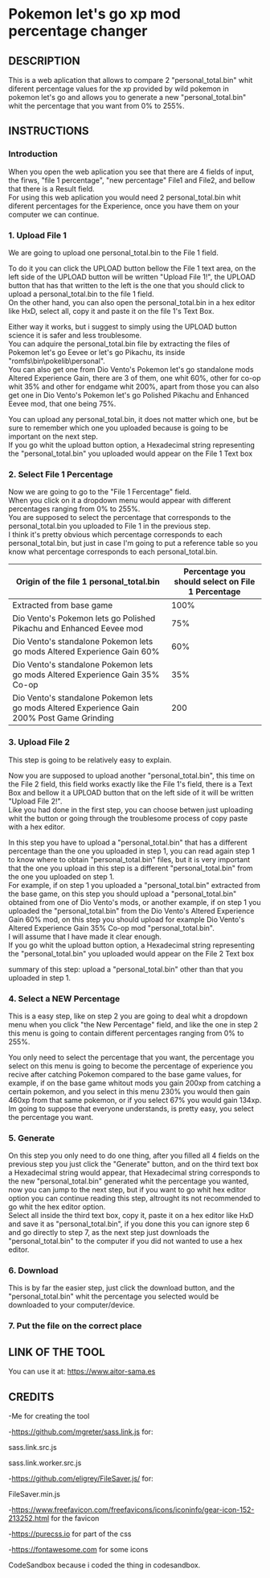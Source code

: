 
# Pokemon let's go xp mod percentage changer

## DESCRIPTION
This is a web aplication that allows to compare 2 "personal_total.bin" whit diferent percentage values for the xp
provided by wild pokemon in pokemon let's go and allows you to generate a new "personal_total.bin" whit the 
percentage that you want from 0% to 255%.

## INSTRUCTIONS

### Introduction
When you open the web aplication you see that there are 4 fields of input, the firws, "file 1 percentage", "new percentage" File1 and File2, and bellow that there is a Result field.  
For using this web aplication you would need 2 personal_total.bin whit diferent percentages for the Experience, once you have them on your computer we can continue.

  ### 1. Upload File 1 
We are going to upload one personal_total.bin to the File 1 field.  

To do it you can click the UPLOAD button bellow the File 1 text area, on the left side of the UPLOAD button will be written "Upload File 1!", the UPLOAD button that has that written to the left is the one that you should click to upload a personal_total.bin to the file 1 field.  
On the other hand, you can also open the personal_total.bin in a hex editor like HxD, select all, copy it and paste it on the file 1's Text Box.  

Either way it works, but i suggest to simply using the UPLOAD button science it is safer and less troublesome.  
You can adquire the personal_total.bin file by extracting the files of Pokemon let's go Eevee or let's go Pikachu, its inside "romfs\bin\pokelib\personal\".  
You can also get one from Dio Vento's Pokemon let's go standalone mods Altered Experience Gain, there are 3 of them, one whit 60%, other for co-op whit 35% and other for endgame whit 200%, apart from those you can also get one in Dio Vento's Pokemon let's go Polished Pikachu and Enhanced Eevee mod, that one being 75%.  

You can upload any personal_total.bin, it does not matter which one, but be sure to remember which one you uploaded because is going to be important on the next step.  
If you go whit the upload button option, a Hexadecimal string representing the "personal_total.bin" you uploaded would appear on the File 1 Text box

  ### 2. Select File 1 Percentage
Now we are going to go to the "File 1 Fercentage" field.  
When you click on it a dropdown menu would appear with different percentages ranging from 0% to 255%.  
You are supposed to select the percentage that corresponds to the personal_total.bin you uploaded to File 1 in the previous step.  
I think it's pretty obvious which percentage corresponds to each personal_total.bin, but just in case I'm going to put a reference table so you know what percentage corresponds to each personal_total.bin.

Origin of the file 1 personal_total.bin | Percentage you should select on File 1 Percentage 
------------ | -------------
Extracted from base game | 100%
Dio Vento's Pokemon lets go Polished Pikachu and Enhanced Eevee mod | 75%
Dio Vento's standalone Pokemon lets go mods Altered Experience Gain 60% | 60%
Dio Vento's standalone Pokemon lets go mods Altered Experience Gain 35% Co-op | 35%
Dio Vento's standalone Pokemon lets go mods Altered Experience Gain 200% Post Game Grinding | 200

  ### 3. Upload File 2  
This step is going to be relatively easy to explain.  

Now you are supposed to upload another "personal_total.bin", this time on the File 2 field, this field works exactly like the File 1's field, there is a Text Box and bellow it a UPLOAD button that on the left side of it will be written "Upload File 2!".  
Like you had done in the first step, you can choose betwen just uploading whit the button or going through the troublesome process of copy paste with a hex editor.  

In this step you have to upload a "personal_total.bin" that has a different percentage than the one you uploaded in step 1, you can read again step 1 to know where to obtain "personal_total.bin" files, but it is very important that the one you upload in this step is a different "personal_total.bin" from the one you uploaded on step 1.  
For example, if on step 1 you uploaded a "personal_total.bin" extracted from the base game, on this step you should upload a "personal_total.bin" obtained from one of Dio Vento's mods, or another example, if on step 1 you uploaded the "personal_total.bin" from the Dio Vento's Altered Experience Gain 60% mod, on this step you should upload for example Dio Vento's Altered Experience Gain 35% Co-op mod "personal_total.bin".  
I will assume that I have made it clear enough.  
If you go whit the upload button option, a Hexadecimal string representing the "personal_total.bin" you uploaded would appear on the File 2 Text box

summary of this step: upload a "personal_total.bin" other than that you uploaded in step 1.

  ### 4. Select a NEW Percentage
This is a easy step, like on step 2 you are going to deal whit a dropdown menu when you click "the New Percentage" field, and like the one in step 2 this menu is going to contain different percentages ranging from 0% to 255%.

You only need to select the percentage that you want, the percentage you select on this menu is going to become the percentage of experience you recive after catching Pokemon compared to the base game values, for example, if on the base game whitout mods you gain 200xp from catching a certain pokemon, and you select in this menu 230% you would then gain 460xp from that same pokemon, or if you select 67% you would gain 134xp.  
Im going to suppose that everyone understands, is pretty easy, you select the percentage you want.

  ### 5. Generate
On this step you only need to do one thing, after you filled all 4 fields on the previous step you just click the "Generate" button, and on the third text box a Hexadecimal string would appear, that Hexadecimal string corresponds to the new "personal_total.bin" generated whit the percentage you wanted, now you can jump to the next step, but if you want to go whit hex editor option you can continue reading this step, altrought its not recommended to go whit the hex editor option.  
Select all inside the third text box, copy it, paste it on a hex editor like HxD and save it as "personal_total.bin", if you done this you can ignore step 6 and go directly to step 7, as the next step just downloads the "personal_total.bin" to the computer if you did not wanted to use a hex editor.

 ### 6. Download
This is by far the easier step, just click the download button, and the "personal_total.bin" whit the percentage you selected would be downloaded to your computer/device.

 ### 7. Put the file on the correct place


## LINK OF THE TOOL

You can use it at: https://www.aitor-sama.es


## CREDITS

-Me for creating the tool

-https://github.com/mgreter/sass.link.js for:

sass.link.src.js	

sass.link.worker.src.js

-https://github.com/eligrey/FileSaver.js/ for:

FileSaver.min.js

-https://www.freefavicon.com/freefavicons/icons/iconinfo/gear-icon-152-213252.html for the favicon

-https://purecss.io for part of the css 

-https://fontawesome.com for some icons

CodeSandbox because i coded the thing in codesandbox.
